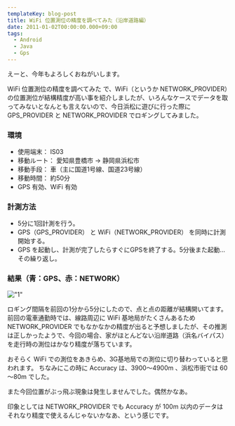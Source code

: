 ```yaml
---
templateKey: blog-post
title: WiFi 位置測位の精度を調べてみた（沿岸道路編）
date: 2011-01-02T00:00:00.000+09:00
tags:
  - Android
  - Java
  - Gps
---
```

えーと、今年もよろしくおねがいします。
<!--more-->

WiFi 位置測位の精度を調べてみた で、WiFi（というか NETWORK_PROVIDER）の位置測位が結構精度が高い事を紹介しましたが、いろんなケースでデータを取ってみないとなんとも言えないので、今日浜松に遊びに行った際に GPS_PROVIDER と NETWORK_PROVIDER でロギングしてみました。


### 環境

* 使用端末： IS03
* 移動ルート： 愛知県豊橋市 → 静岡県浜松市
* 移動手段： 車（主に国道1号線、国道23号線）
* 移動時間： 約50分
* GPS 有効、WiFi 有効

### 計測方法

* 5分に1回計測を行う。
* GPS（GPS_PROVIDER） と WiFi（NETWORK_PROVIDER） を同時に計測開始する。
* GPS を起動し、計測が完了したらすぐにGPSを終了する。5分後また起動…その繰り返し。

### 結果（青：GPS、赤：NETWORK）

!["1"](https://blog.amay077.net/img/posts/wifilocation_21.png)

ロギング間隔を前回の1分から5分にしたので、点と点の距離が結構開いてます。
前回の電車通勤時では、線路周辺に WiFi 基地局がたくさんあるため NETWORK_PROVIDER でもなかなかの精度が出ると予想しましたが、その推測は正しかったようで、今回の場合、家がほとんどない沿岸道路（浜名バイパス）を走行時の測位はかなり精度が落ちています。

おそらく WiFi での測位をあきらめ、3G基地局での測位に切り替わっていると思われます。
ちなみにこの時に Accuracy は、3900～4900m 、浜松市街では 60～80m でした。

また今回位置がぶっ飛ぶ現象は発生しませんでした。偶然かなあ。

印象としては NETWORK_PROVIDER でも Accuracy が 100m 以内のデータはそれなり精度で使えるんじゃないかなあ、という感じです。
